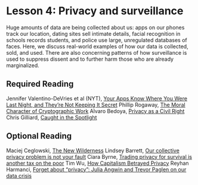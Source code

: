 # Lesson 4: Privacy and surveillance

Huge amounts of data are being collected about us: apps on our phones track our location, dating sites sell intimate details, facial recognition in schools records students, and police use large, unregulated databases of faces.  Here, we discuss real-world examples of how our data is collected, sold, and used.  There are also concerning patterns of how surveillance is used to suppress dissent and to further harm those who are already marginalized.

## Required Reading
Jennifer Valentino-DeVries et al (NYT), [Your Apps Know Where You Were Last Night, and They’re Not Keeping It Secret](https://www.nytimes.com/interactive/2018/12/10/business/location-data-privacy-apps.html)
Phillip Rogaway, [The Moral Character of Cryptographic Work](https://web.cs.ucdavis.edu/~rogaway/papers/moral-fn.pdf)
Alvaro Bedoya, [Privacy as a Civil Right](https://papers.ssrn.com/sol3/papers.cfm?abstract_id=3599201)
Chris Gilliard, [Caught in the Spotlight](https://urbanomnibus.net/2020/01/caught-in-the-spotlight/)

## Optional Reading
Maciej Ceglowski, [The New Wilderness](https://idlewords.com/2019/06/the_new_wilderness.htm)
Lindsey Barrett, [Our collective privacy problem is not your fault](https://www.fastcompany.com/90447583/our-collective-privacy-problem-is-not-your-fault)
Ciara Byrne, [Trading privacy for survival is another tax on the poor](https://www.fastcompany.com/90317495/another-tax-on-the-poor-surrendering-privacy-for-survival)
Tim Wu, [How Capitalism Betrayed Privacy](https://www.nytimes.com/2019/04/10/opinion/sunday/privacy-capitalism.html)
Reyhan Harmanci, [Forget about “privacy”: Julia Angwin and Trevor Paglen on our data crisis](https://www.fastcompany.com/90337954/who-cares-about-liberty-julia-angwin-and-trevor-paglen-on-privacy-surveillance-and-the-mess-were-in)



